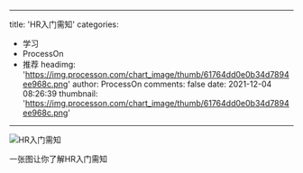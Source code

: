 
---
title: 'HR入门需知'
categories: 
 - 学习
 - ProcessOn
 - 推荐
headimg: 'https://img.processon.com/chart_image/thumb/61764dd0e0b34d7894ee968c.png'
author: ProcessOn
comments: false
date: 2021-12-04 08:26:39
thumbnail: 'https://img.processon.com/chart_image/thumb/61764dd0e0b34d7894ee968c.png'
---

<div>   
<img class="thumb" alt="HR入门需知" src="https://img.processon.com/chart_image/thumb/61764dd0e0b34d7894ee968c.png" referrerpolicy="no-referrer">
<p>一张图让你了解HR入门需知</p>  
</div>
            